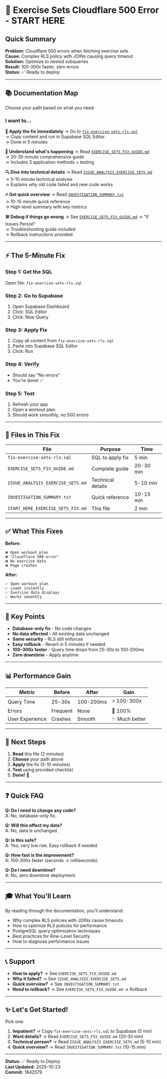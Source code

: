 # 🎯 Exercise Sets Cloudflare 500 Error - START HERE

## Quick Summary

**Problem:** Cloudflare 500 errors when fetching exercise sets  
**Cause:** Complex RLS policy with JOINs causing query timeout  
**Solution:** Optimize to nested subqueries  
**Result:** 100-300x faster, zero errors  
**Status:** ✅ Ready to deploy  

---

## 📚 Documentation Map

Choose your path based on what you need:

### I want to...

**🚀 Apply the fix immediately**
→ Go to [`fix-exercise-sets-rls.sql`](./fix-exercise-sets-rls.sql)  
→ Copy content and run in Supabase SQL Editor  
→ Done in 5 minutes

**📖 Understand what's happening**
→ Read [`EXERCISE_SETS_FIX_GUIDE.md`](./EXERCISE_SETS_FIX_GUIDE.md)  
→ 20-30 minute comprehensive guide  
→ Includes 3 application methods + testing

**🔍 Dive into technical details**
→ Read [`ISSUE_ANALYSIS_EXERCISE_SETS.md`](./ISSUE_ANALYSIS_EXERCISE_SETS.md)  
→ 5-10 minute technical analysis  
→ Explains why old code failed and new code works

**⚡ Get quick overview**
→ Read [`INVESTIGATION_SUMMARY.txt`](./INVESTIGATION_SUMMARY.txt)  
→ 10-15 minute quick reference  
→ High-level summary with key metrics

**🛠️ Debug if things go wrong**
→ See [`EXERCISE_SETS_FIX_GUIDE.md`](./EXERCISE_SETS_FIX_GUIDE.md) → "If Issues Persist"  
→ Troubleshooting guide included  
→ Rollback instructions provided

---

## ⚡ The 5-Minute Fix

### Step 1: Get the SQL
Open file: `fix-exercise-sets-rls.sql`

### Step 2: Go to Supabase
1. Open Supabase Dashboard
2. Click: SQL Editor
3. Click: New Query

### Step 3: Apply Fix
1. Copy all content from `fix-exercise-sets-rls.sql`
2. Paste into Supabase SQL Editor
3. Click: Run

### Step 4: Verify
- Should say "No errors"
- You're done! ✅

### Step 5: Test
1. Refresh your app
2. Open a workout plan
3. Should work smoothly, no 500 errors

---

## 🔄 Files in This Fix

| File | Purpose | Time |
|------|---------|------|
| `fix-exercise-sets-rls.sql` | SQL to apply fix | 5 min |
| `EXERCISE_SETS_FIX_GUIDE.md` | Complete guide | 20-30 min |
| `ISSUE_ANALYSIS_EXERCISE_SETS.md` | Technical details | 5-10 min |
| `INVESTIGATION_SUMMARY.txt` | Quick reference | 10-15 min |
| `START_HERE_EXERCISE_SETS_FIX.md` | This file | 2 min |

---

## ✅ What This Fixes

**Before:**
```
❌ Open workout plan
❌ "Cloudflare 500 error"
❌ No exercise data
❌ Page crashes
```

**After:**
```
✅ Open workout plan
✅ Loads instantly
✅ Exercise data displays
✅ Works smoothly
```

---

## 🎯 Key Points

- **Database-only fix** - No code changes
- **No data affected** - All existing data unchanged
- **Same security** - RLS still enforces
- **Easy rollback** - Revert in 5 minutes if needed
- **100-300x faster** - Query time drops from 25-30s to 100-200ms
- **Zero downtime** - Apply anytime

---

## 📊 Performance Gain

| Metric | Before | After | Gain |
|--------|--------|-------|------|
| Query Time | 25-30s | 100-200ms | ⚡ 100-300x |
| Errors | Frequent | None | 🎉 100% |
| User Experience | Crashes | Smooth | ✨ Much better |

---

## 🚀 Next Steps

1. **Read** this file (2 minutes)
2. **Choose** your path above
3. **Apply** the fix (5-10 minutes)
4. **Test** using provided checklist
5. **Done!** 🎉

---

## ❓ Quick FAQ

**Q: Do I need to change any code?**  
A: No, database-only fix.

**Q: Will this affect my data?**  
A: No, data is unchanged.

**Q: Is this safe?**  
A: Yes, very low risk. Easy rollback if needed.

**Q: How fast is the improvement?**  
A: 100-300x faster (seconds → milliseconds).

**Q: Do I need downtime?**  
A: No, zero downtime deployment.

---

## 🎓 What You'll Learn

By reading through the documentation, you'll understand:

- Why complex RLS policies with JOINs cause timeouts
- How to optimize RLS policies for performance
- PostgreSQL query optimization techniques
- Best practices for Row-Level Security
- How to diagnose performance issues

---

## 📞 Support

- **How to apply?** → See `EXERCISE_SETS_FIX_GUIDE.md`
- **Why it failed?** → See `ISSUE_ANALYSIS_EXERCISE_SETS.md`
- **Quick overview?** → See `INVESTIGATION_SUMMARY.txt`
- **Need to rollback?** → See `EXERCISE_SETS_FIX_GUIDE.md` → Rollback

---

## ✨ Let's Get Started!

Pick one:

1. **Impatient?** → Copy `fix-exercise-sets-rls.sql` to Supabase (5 min)
2. **Want details?** → Read `EXERCISE_SETS_FIX_GUIDE.md` (20-30 min)
3. **Technical person?** → Read `ISSUE_ANALYSIS_EXERCISE_SETS.md` (5-10 min)
4. **Quick overview?** → Read `INVESTIGATION_SUMMARY.txt` (10-15 min)

---

**Status:** ✅ Ready to Deploy  
**Last Updated:** 2025-10-23  
**Commit:** 1842579

